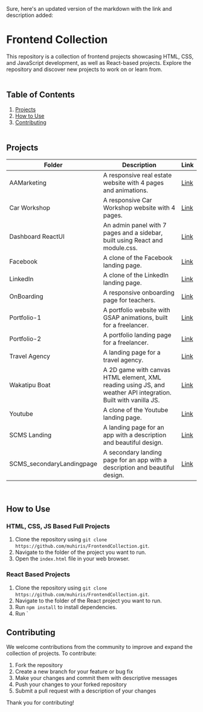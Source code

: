 Sure, here's an updated version of the markdown with the link and description added:

# Frontend Collection

This repository is a collection of frontend projects showcasing HTML, CSS, and JavaScript development, as well as React-based projects. Explore the repository and discover new projects to work on or learn from.
<br/><br/>
## Table of Contents
1. [Projects](#projects)
2. [How to Use](#how-to-use)
3. [Contributing](#contributing)
<br/><br/>
<a name="projects"></a>
## Projects

| Folder | Description | Link |
| --- | --- | --- |
| AAMarketing | A responsive real estate website with 4 pages and animations. | [Link](https://github.com/muhiris/FrontendCollection/tree/main/AAMarketing) |
| Car Workshop | A responsive Car Workshop website with 4 pages. | [Link](https://github.com/muhiris/FrontendCollection/tree/main/CarWorkshop) |
| Dashboard ReactUI | An admin panel with 7 pages and a sidebar, built using React and module.css. | [Link](https://github.com/muhiris/FrontendCollection/tree/main/Dashboard-ReactUI-main) |
| Facebook | A clone of the Facebook landing page. | [Link](https://github.com/muhiris/FrontendCollection/tree/main/Facebook) |
| LinkedIn | A clone of the LinkedIn landing page. | [Link](https://github.com/muhiris/FrontendCollection/tree/main/LinkedIn) |
| OnBoarding | A responsive onboarding page for teachers. | [Link](https://github.com/muhiris/FrontendCollection/tree/main/OnBoarding) |
| Portfolio-1 | A portfolio website with GSAP animations, built for a freelancer. | [Link](https://github.com/muhiris/FrontendCollection/tree/main/Portfolio) |
| Portfolio-2 | A portfolio landing page for a freelancer. | [Link](https://github.com/muhiris/FrontendCollection/tree/main/PortfolioTry) |
| Travel Agency | A landing page for a travel agency. | [Link](https://github.com/muhiris/FrontendCollection/tree/main/TravelAgency) |
| Wakatipu Boat | A 2D game with canvas HTML element, XML reading using JS, and weather API integration. Built with vanilla JS. | [Link](https://github.com/muhiris/FrontendCollection/tree/main/Wakatipu-Boat-Adventure-main) |
| Youtube | A clone of the Youtube landing page. | [Link](https://github.com/muhiris/FrontendCollection/tree/main/Youtube) |
| SCMS Landing | A landing page for an app with a description and beautiful design. | [Link](https://github.com/muhiris/FrontendCollection/tree/main/SCMS%20Landing%20Page) |
| SCMS_secondaryLandingpage | A secondary landing page for an app with a description and beautiful design. | [Link](https://github.com/muhiris/FrontendCollection/tree/main/SCMS_SecondaryLandingPage) |

<br/>
<a name="how-to-use"></a>

## How to Use

### HTML, CSS, JS Based Full Projects

1. Clone the repository using `git clone https://github.com/muhiris/FrontendCollection.git`.
2. Navigate to the folder of the project you want to run.
3. Open the `index.html` file in your web browser.

### React Based Projects

1. Clone the repository using `git clone https://github.com/muhiris/FrontendCollection.git`.
2. Navigate to the folder of the React project you want to run.
3. Run `npm install` to install dependencies.
4. Run `


## Contributing
We welcome contributions from the community to improve and expand the collection of projects. To contribute:

1. Fork the repository
2. Create a new branch for your feature or bug fix
3. Make your changes and commit them with descriptive messages
4. Push your changes to your forked repository
5. Submit a pull request with a description of your changes

Thank you for contributing!
